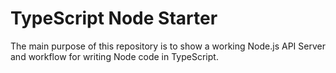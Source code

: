 # TypeScript Node Starter

The main purpose of this repository is to show a working Node.js API Server and workflow for writing Node code in TypeScript.